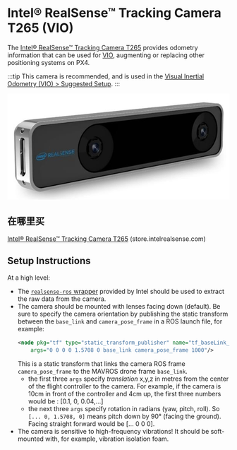 # Intel® RealSense™ Tracking Camera T265 (VIO)

The [Intel® RealSense™ Tracking Camera T265](https://www.intelrealsense.com/tracking-camera-t265/) provides odometry information that can be used for [VIO](../computer_vision/visual_inertial_odometry.md), augmenting or replacing other positioning systems on PX4.

:::tip
This camera is recommended, and is used in the [Visual Inertial Odometry (VIO) > Suggested Setup](../computer_vision/visual_inertial_odometry.md#suggested-setup).
:::

![Intel® RealSense™ Tracking Camera T265 - Angled Image](../../assets/peripherals/camera_vio/t265_intel_realsense_tracking_camera_photo_angle.jpg)

## 在哪里买

[Intel® RealSense™ Tracking Camera T265](https://www.intelrealsense.com/tracking-camera-t265/) (store.intelrealsense.com)

## Setup Instructions

At a high level:

- The [`realsense-ros` wrapper](https://github.com/IntelRealSense/realsense-ros) provided by Intel should be used to extract the raw data from the camera.
- The camera should be mounted with lenses facing down (default).
  Be sure to specify the camera orientation by publishing the static transform between the `base_link` and `camera_pose_frame` in a ROS launch file, for example:
  ```xml
  <node pkg="tf" type="static_transform_publisher" name="tf_baseLink_cameraPose"
      args="0 0 0 0 1.5708 0 base_link camera_pose_frame 1000"/>
  ```
  This is a static transform that links the camera ROS frame `camera_pose_frame` to the MAVROS drone frame `base_link`.
  - the first three `args` specify _translation_ x,y,z in metres from the center of the flight controller to the camera.
    For example, if the camera is 10cm in front of the controller and 4cm up, the first three numbers would be : [0.1, 0, 0.04,...]
  - the next three `args` specify rotation in radians (yaw, pitch, roll).
    So `[... 0, 1.5708, 0]` means pitch down by 90° (facing the ground). Facing straight forward would be [... 0 0 0].
- The camera is sensitive to high-frequency vibrations!
  It should be soft-mounted with, for example, vibration isolation foam.
